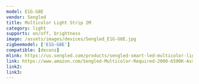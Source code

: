 ```yaml
---
model: E1G-G8E
vendor: Sengled
title: Multicolor Light Strip 2M
category: light
supports: on/off, brightness
image: /assets/images/devices/Sengled_E1G-G8E.jpg
zigbeemodel: ['E1G-G8E']
compatible: [deconz]
mlink: https://us.sengled.com/products/sengled-smart-led-multicolor-light-strip
link: https://www.amazon.com/Sengled-Multicolor-Required-2000-6500K-Assistant/dp/B07QD2SGDB
link2: 
link3: 
---
```


